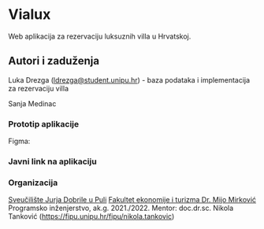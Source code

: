# Vialux

Web aplikacija za rezervaciju luksuznih villa u Hrvatskoj.

## Autori i zaduženja

Luka Drezga (ldrezga@student.unipu.hr) - baza podataka i implementacija za rezervaciju villa

Sanja Medinac

### Prototip aplikacije

Figma: 

### Javni link na aplikaciju



### Organizacija
[Sveučilište Jurja Dobrile u Puli](https://www.unipu.hr/)
[Fakultet ekonomije i turizma Dr. Mijo Mirković](https://fet.unipu.hr/)
Programsko inženjerstvo, ak.g. 2021./2022.
Mentor: doc.dr.sc. Nikola Tanković (https://fipu.unipu.hr/fipu/nikola.tankovic)
